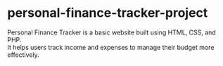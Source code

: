 # personal-finance-tracker-project
Personal Finance Tracker is a basic website built using HTML, CSS, and PHP.  
It helps users track income and expenses to manage their budget more effectively.
